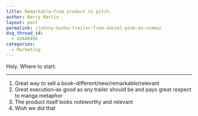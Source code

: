 ```yaml
---
title: Remarkable–from product to pitch.
author: Barry Martin
layout: post
permalink: /johnny-bunko-trailer-from-daniel-pink-on-vimeo/
dsq_thread_id:
  - 43440496
categories:
  - Marketing
---
```

Holy. Where to start.  
****

1.  Great way to sell a book–different/new/remarkable/relevant
2.  Great execution–as good as any trailer should be and pays great respect to manga metaphor
3.  The product itself looks noteworthy and relevant
4.  Wish we did that<a name=""></a>